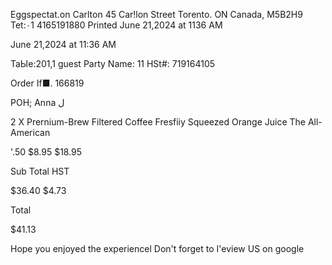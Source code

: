 Eggspectat.on Carlton
45 Car!lon Street
Torento. ON
Canada, Μ5Β2Η9
Tet:٠1 4165191880
Printed June 21,2024 at 1136 AM

June 21,2024 at 11:36 AM

ТаЫе:201,1 guest
Party Name: 11
HSt#: 719164105

Order If■.
166819

POH; Anna ل

2 X Prernium-Brew Filtered Coffee
Fresfiiy Squeezed Orange Juice
The All-American

'.50
$8.95
$18.95

Sub Total
HST

$36.40
$4.73

Total

$41.13

Hope you enjoyed the experiencel
Don't forget to I'eview US on google

